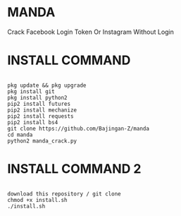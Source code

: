 # MANDA
Crack Facebook Login Token Or Instagram Without Login

# INSTALL COMMAND
``````

pkg update && pkg upgrade
pkg install git
pkg install python2
pip2 install futures
pip2 install mechanize
pip2 install requests
pip2 install bs4
git clone https://github.com/Bajingan-Z/manda
cd manda
python2 manda_crack.py 

``````

# INSTALL COMMAND 2

``````

download this repository / git clone
chmod +x install.sh
./install.sh
